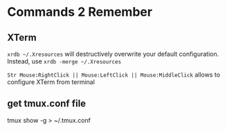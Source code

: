 # Commands 2 Remember

## XTerm
`xrdb ~/.Xresources` will destructively overwrite your default configuration.
Instead, use `xrdb -merge ~/.Xresources`

`Str Mouse:RightClick || Mouse:LeftClick || Mouse:MiddleClick` allows to configure XTerm from terminal

## get tmux.conf file
tmux show -g > ~/.tmux.conf


